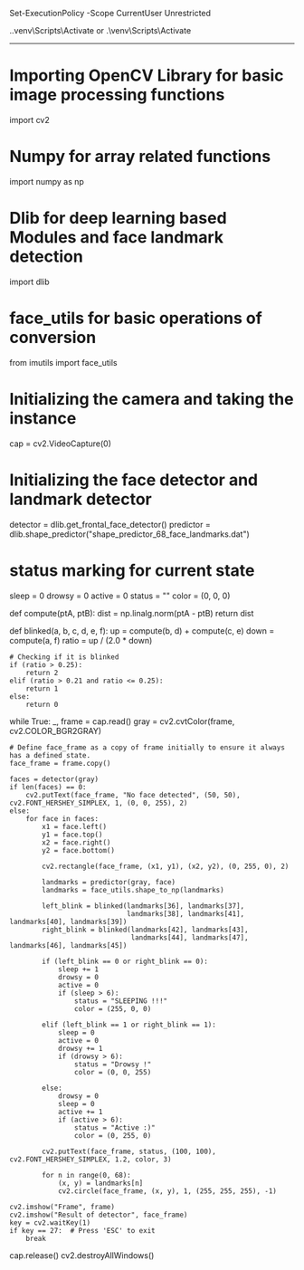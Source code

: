 Set-ExecutionPolicy -Scope CurrentUser Unrestricted

.\.venv\Scripts\Activate
or    .\venv\Scripts\Activate

------------------------------------------------------------

# Importing OpenCV Library for basic image processing functions
import cv2
# Numpy for array related functions
import numpy as np
# Dlib for deep learning based Modules and face landmark detection
import dlib
# face_utils for basic operations of conversion
from imutils import face_utils

# Initializing the camera and taking the instance
cap = cv2.VideoCapture(0)

# Initializing the face detector and landmark detector
detector = dlib.get_frontal_face_detector()
predictor = dlib.shape_predictor("shape_predictor_68_face_landmarks.dat")

# status marking for current state
sleep = 0
drowsy = 0
active = 0
status = ""
color = (0, 0, 0)

def compute(ptA, ptB):
    dist = np.linalg.norm(ptA - ptB)
    return dist

def blinked(a, b, c, d, e, f):
    up = compute(b, d) + compute(c, e)
    down = compute(a, f)
    ratio = up / (2.0 * down)

    # Checking if it is blinked
    if (ratio > 0.25):
        return 2
    elif (ratio > 0.21 and ratio <= 0.25):
        return 1
    else:
        return 0

while True:
    _, frame = cap.read()
    gray = cv2.cvtColor(frame, cv2.COLOR_BGR2GRAY)

    # Define face_frame as a copy of frame initially to ensure it always has a defined state.
    face_frame = frame.copy()

    faces = detector(gray)
    if len(faces) == 0:
        cv2.putText(face_frame, "No face detected", (50, 50), cv2.FONT_HERSHEY_SIMPLEX, 1, (0, 0, 255), 2)
    else:
        for face in faces:
            x1 = face.left()
            y1 = face.top()
            x2 = face.right()
            y2 = face.bottom()

            cv2.rectangle(face_frame, (x1, y1), (x2, y2), (0, 255, 0), 2)

            landmarks = predictor(gray, face)
            landmarks = face_utils.shape_to_np(landmarks)

            left_blink = blinked(landmarks[36], landmarks[37],
                                 landmarks[38], landmarks[41], landmarks[40], landmarks[39])
            right_blink = blinked(landmarks[42], landmarks[43],
                                  landmarks[44], landmarks[47], landmarks[46], landmarks[45])

            if (left_blink == 0 or right_blink == 0):
                sleep += 1
                drowsy = 0
                active = 0
                if (sleep > 6):
                    status = "SLEEPING !!!"
                    color = (255, 0, 0)

            elif (left_blink == 1 or right_blink == 1):
                sleep = 0
                active = 0
                drowsy += 1
                if (drowsy > 6):
                    status = "Drowsy !"
                    color = (0, 0, 255)

            else:
                drowsy = 0
                sleep = 0
                active += 1
                if (active > 6):
                    status = "Active :)"
                    color = (0, 255, 0)

            cv2.putText(face_frame, status, (100, 100), cv2.FONT_HERSHEY_SIMPLEX, 1.2, color, 3)

            for n in range(0, 68):
                (x, y) = landmarks[n]
                cv2.circle(face_frame, (x, y), 1, (255, 255, 255), -1)

    cv2.imshow("Frame", frame)
    cv2.imshow("Result of detector", face_frame)
    key = cv2.waitKey(1)
    if key == 27:  # Press 'ESC' to exit
        break

cap.release()
cv2.destroyAllWindows()
